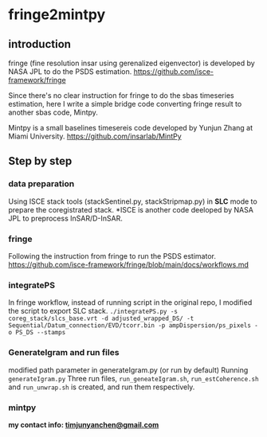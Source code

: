 # fringe2mintpy 


## introduction 
fringe (fine resolution insar using gerenalized eigenvector) is developed by NASA JPL to do the PSDS estimation. 
https://github.com/isce-framework/fringe

Since there's no clear instruction for fringe to do the sbas timeseries estimation, here I write a simple bridge code converting fringe result to another sbas code, Mintpy.

Mintpy is a small baselines timesereis code developed by Yunjun Zhang at Miami University. 
https://github.com/insarlab/MintPy




## Step by step
### data preparation 
Using ISCE stack tools (stackSentinel.py, stackStripmap.py) in **SLC** mode to prepare the coregistrated stack.
*ISCE is another code deeloped by NASA JPL to preprocess InSAR/D-InSAR.

### fringe
Following the instruction from fringe to run the PSDS estimator.
https://github.com/isce-framework/fringe/blob/main/docs/workflows.md

### integratePS
In fringe workflow, instead of running script in the original repo, I modified the script to export SLC stack. 
`./integratePS.py -s coreg_stack/slcs_base.vrt -d adjusted_wrapped_DS/ -t Sequential/Datum_connection/EVD/tcorr.bin -p ampDispersion/ps_pixels -o PS_DS --stamps`  

### GenerateIgram and run files
modified path parameter in generateIgram.py (or run by default)
Running `generateIgram.py`
Three run files, `run_geneateIgram.sh`, `run_estCoherence.sh` and `run_unwrap.sh` is created, and run them respectively.

### mintpy 

**my contact info: timjunyanchen@gmail.com**